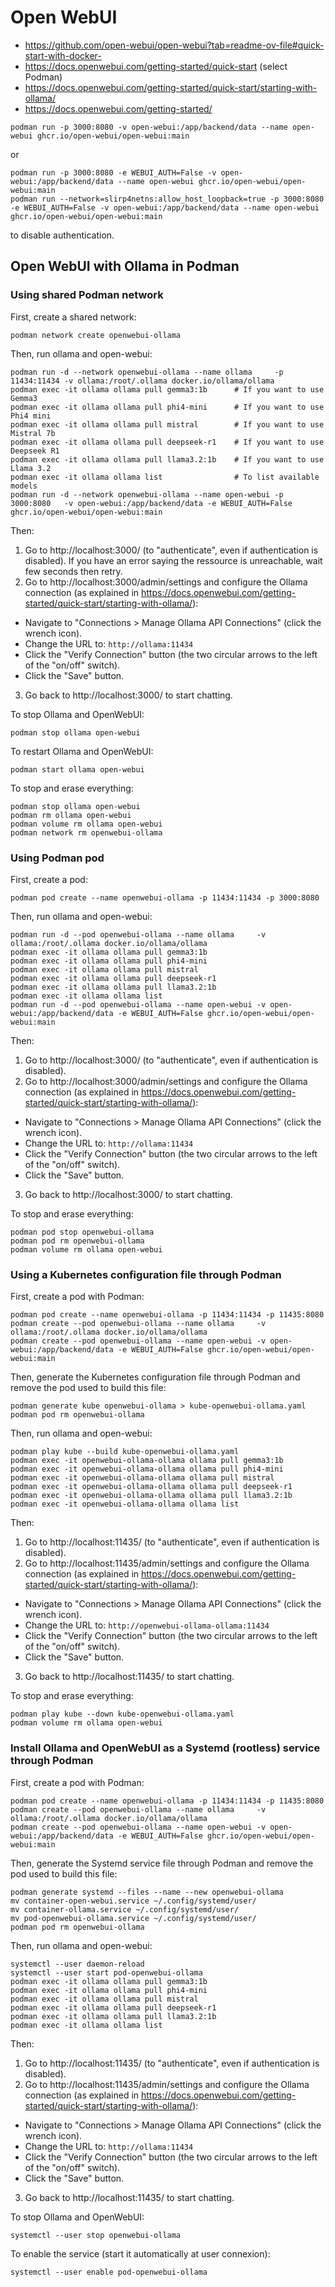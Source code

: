 # Open WebUI

- https://github.com/open-webui/open-webui?tab=readme-ov-file#quick-start-with-docker-
- https://docs.openwebui.com/getting-started/quick-start (select Podman)
- https://docs.openwebui.com/getting-started/quick-start/starting-with-ollama/
- https://docs.openwebui.com/getting-started/

```
podman run -p 3000:8080 -v open-webui:/app/backend/data --name open-webui ghcr.io/open-webui/open-webui:main
```

or

```
podman run -p 3000:8080 -e WEBUI_AUTH=False -v open-webui:/app/backend/data --name open-webui ghcr.io/open-webui/open-webui:main
podman run --network=slirp4netns:allow_host_loopback=true -p 3000:8080 -e WEBUI_AUTH=False -v open-webui:/app/backend/data --name open-webui ghcr.io/open-webui/open-webui:main
```

to disable authentication.

## Open WebUI with Ollama in Podman

### Using shared Podman network

First, create a shared network:

```
podman network create openwebui-ollama
```

Then, run ollama and open-webui:

```
podman run -d --network openwebui-ollama --name ollama     -p 11434:11434 -v ollama:/root/.ollama docker.io/ollama/ollama
podman exec -it ollama ollama pull gemma3:1b      # If you want to use Gemma3
podman exec -it ollama ollama pull phi4-mini      # If you want to use Phi4 mini
podman exec -it ollama ollama pull mistral        # If you want to use Mistral 7b
podman exec -it ollama ollama pull deepseek-r1    # If you want to use Deepseek R1
podman exec -it ollama ollama pull llama3.2:1b    # If you want to use Llama 3.2
podman exec -it ollama ollama list                # To list available models
podman run -d --network openwebui-ollama --name open-webui -p 3000:8080   -v open-webui:/app/backend/data -e WEBUI_AUTH=False  ghcr.io/open-webui/open-webui:main
```

Then:

1. Go to http://localhost:3000/ (to "authenticate", even if authentication is disabled). If you have an error saying the ressource is unreachable, wait few seconds then retry.
2. Go to http://localhost:3000/admin/settings and configure the Ollama connection (as explained in https://docs.openwebui.com/getting-started/quick-start/starting-with-ollama/):
  - Navigate to "Connections > Manage Ollama API Connections" (click the wrench icon).
  - Change the URL to: `http://ollama:11434`
  - Click the "Verify Connection" button (the two circular arrows to the left of the "on/off" switch).
  - Click the "Save" button.
3. Go back to http://localhost:3000/ to start chatting.

To stop Ollama and OpenWebUI:

```
podman stop ollama open-webui
```

To restart Ollama and OpenWebUI:

```
podman start ollama open-webui
```

To stop and erase everything:

```
podman stop ollama open-webui
podman rm ollama open-webui
podman volume rm ollama open-webui
podman network rm openwebui-ollama
```

### Using Podman pod

First, create a pod:

```
podman pod create --name openwebui-ollama -p 11434:11434 -p 3000:8080
```

Then, run ollama and open-webui:

```
podman run -d --pod openwebui-ollama --name ollama     -v ollama:/root/.ollama docker.io/ollama/ollama
podman exec -it ollama ollama pull gemma3:1b
podman exec -it ollama ollama pull phi4-mini
podman exec -it ollama ollama pull mistral
podman exec -it ollama ollama pull deepseek-r1
podman exec -it ollama ollama pull llama3.2:1b
podman exec -it ollama ollama list
podman run -d --pod openwebui-ollama --name open-webui -v open-webui:/app/backend/data -e WEBUI_AUTH=False ghcr.io/open-webui/open-webui:main
```

Then:
1. Go to http://localhost:3000/ (to "authenticate", even if authentication is disabled).
2. Go to http://localhost:3000/admin/settings and configure the Ollama connection (as explained in https://docs.openwebui.com/getting-started/quick-start/starting-with-ollama/):
  - Navigate to "Connections > Manage Ollama API Connections" (click the wrench icon).
  - Change the URL to: `http://ollama:11434`
  - Click the "Verify Connection" button (the two circular arrows to the left of the "on/off" switch).
  - Click the "Save" button.
3. Go back to http://localhost:3000/ to start chatting.

To stop and erase everything:

```
podman pod stop openwebui-ollama
podman pod rm openwebui-ollama
podman volume rm ollama open-webui
```

### Using a Kubernetes configuration file through Podman

First, create a pod with Podman:

```
podman pod create --name openwebui-ollama -p 11434:11434 -p 11435:8080
podman create --pod openwebui-ollama --name ollama     -v ollama:/root/.ollama docker.io/ollama/ollama
podman create --pod openwebui-ollama --name open-webui -v open-webui:/app/backend/data -e WEBUI_AUTH=False ghcr.io/open-webui/open-webui:main
```

Then, generate the Kubernetes configuration file through Podman and remove the pod used to build this file:

```
podman generate kube openwebui-ollama > kube-openwebui-ollama.yaml
podman pod rm openwebui-ollama
```

Then, run ollama and open-webui:

```
podman play kube --build kube-openwebui-ollama.yaml
podman exec -it openwebui-ollama-ollama ollama pull gemma3:1b
podman exec -it openwebui-ollama-ollama ollama pull phi4-mini
podman exec -it openwebui-ollama-ollama ollama pull mistral
podman exec -it openwebui-ollama-ollama ollama pull deepseek-r1
podman exec -it openwebui-ollama-ollama ollama pull llama3.2:1b
podman exec -it openwebui-ollama-ollama ollama list
```

Then:
1. Go to http://localhost:11435/ (to "authenticate", even if authentication is disabled).
2. Go to http://localhost:11435/admin/settings and configure the Ollama connection (as explained in https://docs.openwebui.com/getting-started/quick-start/starting-with-ollama/):
  - Navigate to "Connections > Manage Ollama API Connections" (click the wrench icon).
  - Change the URL to: `http://openwebui-ollama-ollama:11434`
  - Click the "Verify Connection" button (the two circular arrows to the left of the "on/off" switch).
  - Click the "Save" button.
3. Go back to http://localhost:11435/ to start chatting.

To stop and erase everything:

```
podman play kube --down kube-openwebui-ollama.yaml
podman volume rm ollama open-webui
```

### Install Ollama and OpenWebUI as a Systemd (rootless) service through Podman

First, create a pod with Podman:

```
podman pod create --name openwebui-ollama -p 11434:11434 -p 11435:8080
podman create --pod openwebui-ollama --name ollama     -v ollama:/root/.ollama docker.io/ollama/ollama
podman create --pod openwebui-ollama --name open-webui -v open-webui:/app/backend/data -e WEBUI_AUTH=False ghcr.io/open-webui/open-webui:main
```

Then, generate the Systemd service file through Podman and remove the pod used to build this file:

```
podman generate systemd --files --name --new openwebui-ollama
mv container-open-webui.service ~/.config/systemd/user/
mv container-ollama.service ~/.config/systemd/user/
mv pod-openwebui-ollama.service ~/.config/systemd/user/
podman pod rm openwebui-ollama
```

Then, run ollama and open-webui:

```
systemctl --user daemon-reload
systemctl --user start pod-openwebui-ollama
podman exec -it ollama ollama pull gemma3:1b
podman exec -it ollama ollama pull phi4-mini
podman exec -it ollama ollama pull mistral
podman exec -it ollama ollama pull deepseek-r1
podman exec -it ollama ollama pull llama3.2:1b
podman exec -it ollama ollama list
```

Then:
1. Go to http://localhost:11435/ (to "authenticate", even if authentication is disabled).
2. Go to http://localhost:11435/admin/settings and configure the Ollama connection (as explained in https://docs.openwebui.com/getting-started/quick-start/starting-with-ollama/):
  - Navigate to "Connections > Manage Ollama API Connections" (click the wrench icon).
  - Change the URL to: `http://ollama:11434`
  - Click the "Verify Connection" button (the two circular arrows to the left of the "on/off" switch).
  - Click the "Save" button.
3. Go back to http://localhost:11435/ to start chatting.

To stop Ollama and OpenWebUI:

```
systemctl --user stop openwebui-ollama
```

To enable the service (start it automatically at user connexion):

```
systemctl --user enable pod-openwebui-ollama
```

